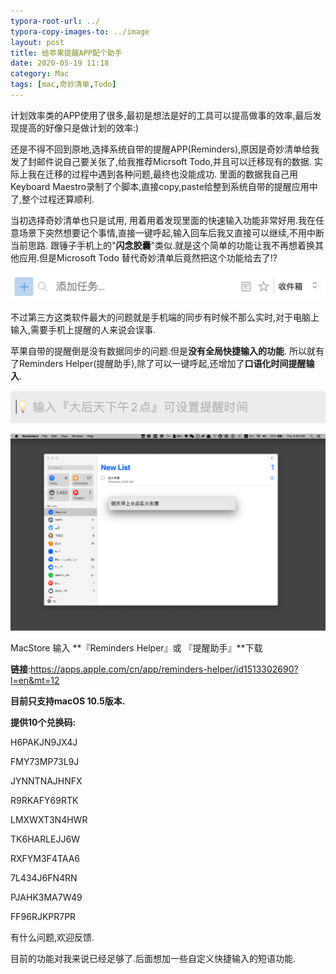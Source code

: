```yaml
---
typora-root-url: ../
typora-copy-images-to: ../image
layout: post
title: 给苹果提醒APP配个助手
date: 2020-05-19 11:18
category: Mac
tags: [mac,奇妙清单,Todo]
---
```


计划效率类的APP使用了很多,最初是想法是好的工具可以提高做事的效率,最后发现提高的好像只是做计划的效率:)



还是不得不回到原地,选择系统自带的提醒APP(Reminders),原因是奇妙清单给我发了封邮件说自己要关张了,给我推荐Micrsoft Todo,并且可以迁移现有的数据. 实际上我在迁移的过程中遇到各种问题,最终也没能成功. 里面的数据我自己用Keyboard Maestro录制了个脚本,直接copy,paste给整到系统自带的提醒应用中了,整个过程还算顺利.



当初选择奇妙清单也只是试用, 用着用着发现里面的快速输入功能非常好用.我在任意场景下突然想要记个事情,直接一键呼起,输入回车后我又直接可以继续,不用中断当前思路.  跟锤子手机上的"**闪念胶囊**"类似.就是这个简单的功能让我不再想着换其他应用.但是Microsoft Todo 替代奇妙清单后竟然把这个功能给去了!?



![img](../assets/blog/b6adf061931b0a75768fccf464f94e8f.jpeg)



不过第三方这类软件最大的问题就是手机端的同步有时候不那么实时,对于电脑上输入,需要手机上提醒的人来说会误事.



苹果自带的提醒倒是没有数据同步的问题.但是**没有全局快捷输入的功能**. 所以就有了Reminders Helper(提醒助手),除了可以一键呼起,还增加了**口语化时间提醒输入**.



![img](../assets/blog/9dd2f32a9cd2f687f1628a5a4b6a6958.png)



![rh_screen_2](../assets/blog/rh_screen_2.png)



MacStore 输入 **『Reminders Helper』或 『提醒助手』**下载

**链接**:https://apps.apple.com/cn/app/reminders-helper/id1513302690?l=en&mt=12



**目前只支持macOS 10.5版本.** 

**提供10个兑换码:**



H6PAKJN9JX4J

FMY73MP73L9J

JYNNTNAJHNFX

R9RKAFY69RTK

LMXWXT3N4HWR

TK6HARLEJJ6W

RXFYM3F4TAA6

7L434J6FN4RN

PJAHK3MA7W49

FF96RJKPR7PR



有什么问题,欢迎反馈.

目前的功能对我来说已经足够了.后面想加一些自定义快捷输入的短语功能.